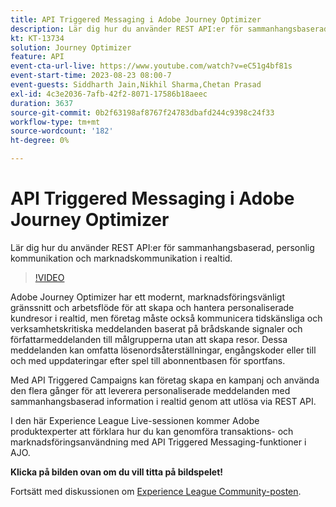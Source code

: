```yaml
---
title: API Triggered Messaging i Adobe Journey Optimizer
description: Lär dig hur du använder REST API:er för sammanhangsbaserad, personlig kommunikation och marknadskommunikation i realtid.
kt: KT-13734
solution: Journey Optimizer
feature: API
event-cta-url-live: https://www.youtube.com/watch?v=eC51g4bf81s
event-start-time: 2023-08-23 08:00-7
event-guests: Siddharth Jain,Nikhil Sharma,Chetan Prasad
exl-id: 4c3e2036-7afb-42f2-8071-17586b18aeec
duration: 3637
source-git-commit: 0b2f63198af8767f24783dbafd244c9398c24f33
workflow-type: tm+mt
source-wordcount: '182'
ht-degree: 0%

---
```


# API Triggered Messaging i Adobe Journey Optimizer

Lär dig hur du använder REST API:er för sammanhangsbaserad, personlig kommunikation och marknadskommunikation i realtid.

>[!VIDEO](https://video.tv.adobe.com/v/3422169/?learn=on)

Adobe Journey Optimizer har ett modernt, marknadsföringsvänligt gränssnitt och arbetsflöde för att skapa och hantera personaliserade kundresor i realtid, men företag måste också kommunicera tidskänsliga och verksamhetskritiska meddelanden baserat på brådskande signaler och författarmeddelanden till målgrupperna utan att skapa resor. Dessa meddelanden kan omfatta lösenordsåterställningar, engångskoder eller till och med uppdateringar efter spel till abonnentbasen för sportfans.

Med API Triggered Campaigns kan företag skapa en kampanj och använda den flera gånger för att leverera personaliserade meddelanden med sammanhangsbaserad information i realtid genom att utlösa via REST API.

I den här Experience League Live-sessionen kommer Adobe produktexperter att förklara hur du kan genomföra transaktions- och marknadsföringsanvändning med API Triggered Messaging-funktioner i AJO.

**Klicka på bilden ovan om du vill titta på bildspelet!**

Fortsätt med diskussionen om [Experience League Community-posten](https://experienceleaguecommunities.adobe.com/t5/journey-optimizer-discussions/experience-league-live-post-session-discussion-api-triggered/m-p/614273#M132).

